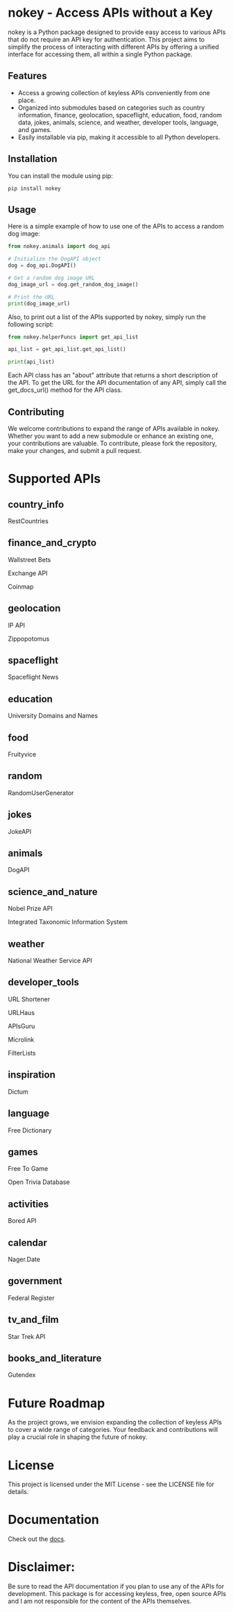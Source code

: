 # nokey - Access APIs without a Key

nokey is a Python package designed to provide easy access to various APIs that do not require an API key for authentication. This project aims to simplify the process of interacting with different APIs by offering a unified interface for accessing them, all within a single Python package.

## Features

- Access a growing collection of keyless APIs conveniently from one place.
- Organized into submodules based on categories such as country information, finance, geolocation, spaceflight, education, food, random data, jokes, animals, science, and weather, developer tools, language, and games.
- Easily installable via pip, making it accessible to all Python developers.

## Installation

You can install the module using pip:

```
pip install nokey
```

## Usage

Here is a simple example of how to use one of the APIs to access a random dog image:

```python
from nokey.animals import dog_api

# Initialize the DogAPI object
dog = dog_api.DogAPI()

# Get a random dog image URL
dog_image_url = dog.get_random_dog_image()

# Print the URL
print(dog_image_url)
```

Also, to print out a list of the APIs supported by nokey, simply run the following script:

```python
from nokey.helperFuncs import get_api_list

api_list = get_api_list.get_api_list()

print(api_list)
```

Each API class has an "about" attribute that returns a short description of the API. To get the URL for the API documentation of any API, simply call the get_docs_url() method for the API class.

## Contributing
We welcome contributions to expand the range of APIs available in nokey. Whether you want to add a new submodule or enhance an existing one, your contributions are valuable. To contribute, please fork the repository, make your changes, and submit a pull request.

# Supported APIs
## country_info
RestCountries

## finance_and_crypto
Wallstreet Bets

Exchange API

Coinmap

## geolocation
IP API

Zippopotomus

## spaceflight
Spaceflight News

## education
University Domains and Names

## food
Fruityvice

## random
RandomUserGenerator

## jokes
JokeAPI

## animals
DogAPI

## science_and_nature
Nobel Prize API

Integrated Taxonomic Information System

## weather
National Weather Service API

## developer_tools
URL Shortener

URLHaus

APIsGuru

Microlink

FilterLists

## inspiration
Dictum

## language
Free Dictionary

## games
Free To Game

Open Trivia Database

## activities
Bored API

## calendar
Nager.Date

## government
Federal Register

## tv_and_film
Star Trek API

## books_and_literature
Gutendex

# Future Roadmap
As the project grows, we envision expanding the collection of keyless APIs to cover a wide range of categories. Your feedback and contributions will play a crucial role in shaping the future of nokey.

# License
This project is licensed under the MIT License - see the LICENSE file for details.

# Documentation
Check out the [docs](https://nokey.readthedocs.io/en/latest/).

# Disclaimer:
Be sure to read the API documentation if you plan to use any of the APIs for development. This package is for accessing keyless, free, open source APIs and I am not responsible for the content of the APIs themselves.
